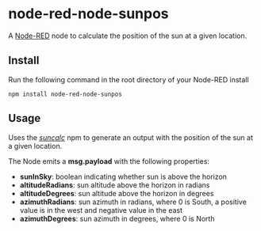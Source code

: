 node-red-node-sunpos
=====================

A <a href="http://nodered.org" target="_new">Node-RED</a> node to calculate the position of the sun at a given location.

Install
-------

Run the following command in the root directory of your Node-RED install

    npm install node-red-node-sunpos


Usage
-----

Uses the <i><a href = "https://github.com/mourner/suncalc" target="_new">suncalc</a></i> npm to generate an output with the position of the sun at a given location.

The Node emits a <b>msg.payload</b> with the following properties:
* <b>sunInSky</b>: boolean indicating whether sun is above the horizon
* <b>altitudeRadians</b>: sun altitude above the horizon in radians
* <b>altitudeDegrees</b>: sun altitude above the horizon in degrees
* <b>azimuthRadians</b>: sun azimuth in radians, where 0 is South, a positive value is in the west and negative value in the east
* <b>azimuthDegrees</b>: sun azimuth in degrees, where 0 is North
